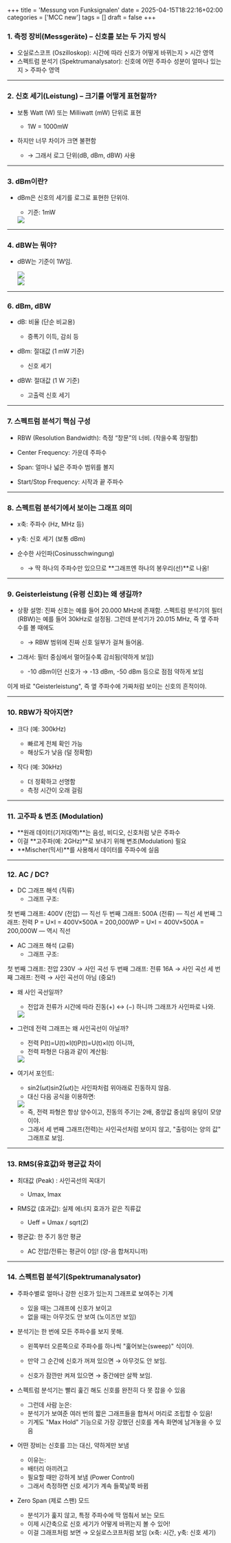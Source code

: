 +++
title = 'Messung von Funksignalen'
date = 2025-04-15T18:22:16+02:00
categories = ['MCC new']
tags = []
draft = false
+++

### 1. 측정 장비(Messgeräte) – 신호를 보는 두 가지 방식

- 오실로스코프 (Oszilloskop): 시간에 따라 신호가 어떻게 바뀌는지	> 시간 영역
- 스펙트럼 분석기 (Spektrumanalysator): 신호에 어떤 주파수 성분이 얼마나 있는지	 > 주파수 영역

---------------------------------------

### 2. 신호 세기(Leistung) – 크기를 어떻게 표현할까?

- 보통 Watt (W) 또는 Milliwatt (mW) 단위로 표현
  - 1W = 1000mW

- 하지만 너무 차이가 크면 불편함
  - → 그래서 로그 단위(dB, dBm, dBW) 사용

---------------------------------------

###  3. dBm이란?

- dBm은 신호의 세기를 로그로 표현한 단위야.
  - 기준: 1mW
  
  <img src="/zusammenfassung/images/mcc2.jpg" style="display: block; margin: auto;">
  
---------------------------------------

### 4. dBW는 뭐야?

- dBW는 기준이 1W임.

  <img src="/zusammenfassung/images/mcc3.jpg" style="display: block; margin: auto;">
  <img src="/zusammenfassung/images/mcc4.jpg" style="display: block; margin: auto;">
  
---------------------------------------

### 6. dBm, dBW


- dB: 비율 (단순 비교용)	
  - 증폭기 이득, 감쇠 등
  
- dBm: 절대값 (1 mW 기준)	
  - 신호 세기
  
- dBW: 절대값	 (1 W 기준)	
  - 고출력 신호 세기

---------------------------------------

### 7. 스펙트럼 분석기 핵심 구성

- RBW (Resolution Bandwidth): 측정 “창문”의 너비. (작을수록 정밀함)

- Center Frequency: 가운데 주파수

- Span: 얼마나 넓은 주파수 범위를 볼지

- Start/Stop Frequency: 시작과 끝 주파수
 
---------------------------------------

### 8. 스펙트럼 분석기에서 보이는 그래프 의미

- x축: 주파수 (Hz, MHz 등)
- y축: 신호 세기 (보통 dBm)

- 순수한 사인파(Cosinusschwingung)
  - → 딱 하나의 주파수만 있으므로 **그래프엔 하나의 봉우리(선)**로 나옴!

---------------------------------------

### 9. Geisterleistung (유령 신호)는 왜 생길까?

- 상황 설명:
    진짜 신호는 예를 들어 20.000 MHz에 존재함.
    스펙트럼 분석기의 필터(RBW)는 예를 들어 30kHz로 설정됨.
    그런데 분석기가 20.015 MHz, 즉 옆 주파수를 볼 때에도
  - → RBW 범위에 진짜 신호 일부가 걸쳐 들어옴.

- 그래서:
    필터 중심에서 멀어질수록 감쇠됨(약하게 보임)
  - -10 dBm이던 신호가 → -13 dBm, -50 dBm 등으로 점점 약하게 보임

이게 바로 "Geisterleistung",
즉 옆 주파수에 가짜처럼 보이는 신호의 흔적이야.

---------------------------------------

### 10. RBW가 작아지면?

- 크다 (예: 300kHz)	
  - 빠르게 전체 확인 가능	
  - 해상도가 낮음 (덜 정확함)

- 작다 (예: 30kHz)	
  - 더 정확하고 선명함	
  - 측정 시간이 오래 걸림

---------------------------------------

### 11. 고주파 & 변조 (Modulation)

- **원래 데이터(기저대역)**는 음성, 비디오, 신호처럼 낮은 주파수
- 이걸 **고주파(예: 2GHz)**로 보내기 위해 변조(Modulation) 필요
- **Mischer(믹서)**를 사용해서 데이터를 주파수에 실음

---------------------------------------

### 12. AC / DC?

- DC 그래프 해석 (직류)
  - 그래프 구조:

첫 번째 그래프: 400V (전압) — 직선
두 번째 그래프: 500A (전류) — 직선
세 번째 그래프: 전력 P = U×I = 400V×500A = 200,000WP = U×I = 400V×500A = 200,000W — 역시 직선

- AC 그래프 해석 (교류)
  - 그래프 구조:

첫 번째 그래프: 전압 230V → 사인 곡선
두 번째 그래프: 전류 16A → 사인 곡선
세 번째 그래프: 전력 → 사인 곡선이 아님 (중요!)

- 왜 사인 곡선일까?
  - 전압과 전류가 시간에 따라 진동(+) ↔ (−) 하니까 그래프가 사인파로 나와.

  <img src="/zusammenfassung/images/mcc5.jpg" style="display: block; margin: auto;">

- 그런데 전력 그래프는 왜 사인곡선이 아닐까?
  - 전력 P(t)=U(t)×I(t)P(t)=U(t)×I(t) 이니까,
  - 전력 파형은 다음과 같이 계산됨:

  <img src="/zusammenfassung/images/mcc6.jpg" style="display: block; margin: auto;">
  
- 여기서 포인트:
  - sin⁡2(ωt)sin2(ωt)는 사인파처럼 위아래로 진동하지 않음.
  - 대신 다음 공식을 이용하면:
  
  <img src="/zusammenfassung/images/mcc7.jpg" style="display: block; margin: auto;"> 
  
  - 즉, 전력 파형은 항상 양수이고, 진동의 주기는 2배, 중앙값 중심의 웅덩이 모양이야.
  - 그래서 세 번째 그래프(전력)는 사인곡선처럼 보이지 않고, "출렁이는 양의 값" 그래프로 보임.
  
---------------------------------------

### 13. RMS(유효값)와 평균값 차이

- 최대값 (Peak)	: 사인곡선의 꼭대기	
  - Umax, Imax​

- RMS값 (효과값): 실제 에너지 효과가 같은 직류값
  - Ueff = Umax / sqrt(2)

- 평균값: 한 주기 동안 평균	
  - AC 전압/전류는 평균이 0임! (양-음 합쳐지니까)
  
---------------------------------------

### 14. 스펙트럼 분석기(Spektrumanalysator)

- 주파수별로 얼마나 강한 신호가 있는지 그래프로 보여주는 기계

  - 있을 때는 그래프에 신호가 보이고
  - 없을 때는 아무것도 안 보여 (노이즈만 보임)


- 분석기는 한 번에 모든 주파수를 보지 못해.

  - 왼쪽부터 오른쪽으로 주파수를 하나씩 "훑어보는(sweep)" 식이야.

  - 만약 그 순간에 신호가 꺼져 있으면 → 아무것도 안 보임.
  - 신호가 잠깐만 켜져 있으면 → 중간에만 살짝 보임.


- 스펙트럼 분석기는 빨리 훑긴 해도 신호를 완전히 다 못 잡을 수 있음
  
  - 그런데 사람 눈은:
  - 분석기가 보여준 여러 번의 짧은 그래프들을 합쳐서 머리로 조립할 수 있음!
  -  기계도 "Max Hold" 기능으로 가장 강했던 신호를 계속 화면에 남겨놓을 수 있음

- 어떤 장비는 신호를 끄는 대신, 약하게만 보냄

  - 이유는:
  - 배터리 아끼려고
  - 필요할 때만 강하게 보냄 (Power Control)
  - 그래서 측정하면 신호 세기가 계속 들쭉날쭉 바뀜

- Zero Span (제로 스팬) 모드

  - 분석기가 훑지 않고, 특정 주파수에 딱 멈춰서 보는 모드
  - 이제 시간축으로 신호 세기가 어떻게 바뀌는지 볼 수 있어!
  - 이걸 그래프처럼 보면 → 오실로스코프처럼 보임 (x축: 시간, y축: 신호 세기)

